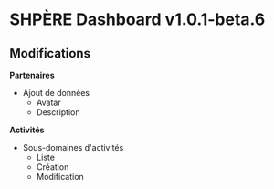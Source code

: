 # SHPÈRE Dashboard v1.0.1-beta.6

## Modifications

**Partenaires**

- Ajout de données
    - Avatar
    - Description

**Activités**

- Sous-domaines d'activités
  - Liste
  - Création
  - Modification
